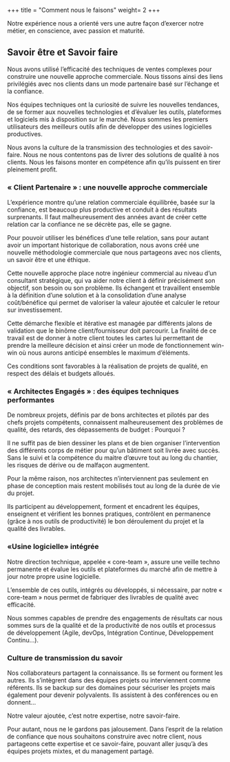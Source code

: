 +++
title = "Comment nous le faisons"
weight= 2
+++

Notre expérience nous a orienté vers une autre façon d’exercer notre métier, en conscience, avec passion et maturité.
<!--more-->

## Savoir être et Savoir faire

Nous avons utilisé l’efficacité des techniques de ventes complexes pour construire une nouvelle approche commerciale.
Nous tissons ainsi des liens privilégiés avec nos clients dans un mode partenaire basé sur l’échange et la confiance.

Nos équipes techniques ont la curiosité de suivre les nouvelles tendances, de se former aux nouvelles technologies et d’évaluer les outils, plateformes et logiciels mis à disposition sur le marché. Nous sommes les premiers utilisateurs des meilleurs outils afin de développer des usines logicielles productives.

Nous avons la culture de la transmission des technologies et des savoir-faire. Nous ne nous contentons pas de livrer
des solutions de qualité à nos clients. Nous les faisons monter en compétence afin qu’ils puissent en tirer pleinement
profit.


### « Client Partenaire » : une nouvelle approche commerciale

L’expérience montre qu’une relation commerciale équilibrée, basée sur la confiance, est beaucoup plus productive et conduit à des résultats surprenants. Il faut malheureusement des années avant de créer cette relation car la confiance ne se décrète pas, elle se gagne. 

Pour pouvoir utiliser les bénéfices d’une telle relation, sans pour autant avoir un important historique de collaboration, nous avons créé une nouvelle méthodologie commerciale que nous partageons avec nos clients, un savoir être et une éthique.

Cette nouvelle approche place notre ingénieur commercial au niveau d’un consultant stratégique, qui va aider notre client à définir précisément son objectif, son besoin ou son problème.  Ils échangent et travaillent ensemble à la définition d’une solution et à la consolidation d’une analyse coût/bénéfice qui permet de valoriser la valeur ajoutée et calculer le retour sur investissement.

Cette démarche flexible et itérative est managée par différents jalons de validation que le binôme client/fournisseur doit parcourir. La finalité de ce travail est de donner à notre client toutes les cartes lui permettant de prendre la meilleure décision et ainsi créer un mode de fonctionnement win-win où nous aurons anticipé ensembles le maximum d’éléments.

Ces conditions sont favorables à la réalisation de projets de qualité, en respect des délais et budgets alloués.

### « Architectes Engagés » : des équipes techniques performantes


De nombreux projets, définis par de bons architectes et pilotés par des chefs projets compétents, connaissent malheureusement des problèmes de qualité, des retards, des dépassements de budget : Pourquoi ? 

Il ne suffit pas de bien dessiner les plans et de bien organiser l’intervention des différents corps de métier pour qu’un bâtiment soit livrée avec succès. Sans le suivi et la compétence du maitre d’œuvre tout au long du chantier, les risques de dérive ou de malfaçon augmentent.

Pour la même raison, nos architectes n’interviennent pas seulement en phase de conception mais restent mobilisés tout au long de la durée de vie du projet.

Ils participent au développement, forment et encadrent les équipes, enseignent et vérifient les bonnes pratiques,  contrôlent en permanence (grâce à nos outils de productivité) le bon déroulement du projet et la qualité des livrables.

### «Usine logicielle» intégrée

Notre direction technique, appelée « core-team », assure une veille techno permanente et évalue les outils et plateformes du marché afin de mettre à jour notre propre usine logicielle.

L’ensemble de ces outils, intégrés ou développés, si nécessaire, par notre « core-team » nous permet de fabriquer des livrables de qualité avec efficacité.

Nous sommes capables de prendre des engagements de résultats car nous sommes surs de la qualité et de la productivité de nos outils et processus de développement (Agile, devOps, Intégration Continue, Développement Continu…).

### Culture de transmission du savoir

Nos collaborateurs partagent la connaissance. Ils se forment ou forment les autres. Ils s’intègrent dans des équipes projets ou interviennent comme référents. Ils se backup sur des domaines pour sécuriser les projets mais également pour devenir polyvalents. Ils assistent à des conférences ou en donnent…

Notre valeur ajoutée, c’est notre expertise, notre savoir-faire.

Pour autant, nous ne le gardons pas jalousement. Dans l’esprit de la relation de confiance que nous souhaitons construire avec notre client, nous partageons cette expertise et ce savoir-faire, pouvant aller jusqu’à des équipes projets mixtes, et du management partagé.

